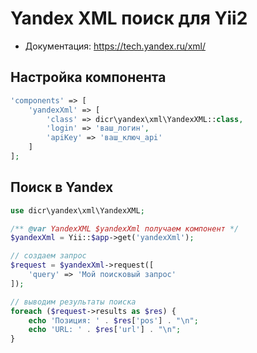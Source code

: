 # Yandex XML поиск для Yii2

- Документация: https://tech.yandex.ru/xml/

## Настройка компонента

```php
'components' => [
    'yandexXml' => [
        'class' => dicr\yandex\xml\YandexXML::class,
        'login' => 'ваш_логин',
        'apiKey' => 'ваш_ключ_api'
    ]
];
```

## Поиск в Yandex

```php
use dicr\yandex\xml\YandexXML;

/** @var YandexXML $yandexXml получаем компонент */
$yandexXml = Yii::$app->get('yandexXml');

// создаем запрос
$request = $yandexXml->request([
    'query' => 'Мой поисковый запрос'
]);

// выводим результаты поиска
foreach ($request->results as $res) {
    echo 'Позиция: ' . $res['pos'] . "\n";
    echo 'URL: ' . $res['url'] . "\n";
}
```

